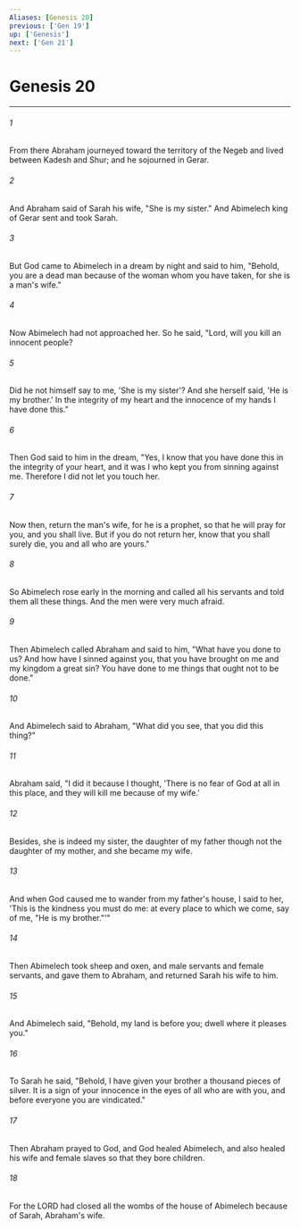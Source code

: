 ```yaml
---
Aliases: [Genesis 20]
previous: ['Gen 19']
up: ['Genesis']
next: ['Gen 21']
---
```

# Genesis 20

***

 

###### 1 
From there Abraham journeyed toward the territory of the Negeb and lived between Kadesh and Shur; and he sojourned in Gerar. 
 

###### 2 
And Abraham said of Sarah his wife, "She is my sister." And Abimelech king of Gerar sent and took Sarah. 
 

###### 3 
But God came to Abimelech in a dream by night and said to him, "Behold, you are a dead man because of the woman whom you have taken, for she is a man's wife." 
 

###### 4 
Now Abimelech had not approached her. So he said, "Lord, will you kill an innocent people? 
 

###### 5 
Did he not himself say to me, 'She is my sister'? And she herself said, 'He is my brother.' In the integrity of my heart and the innocence of my hands I have done this." 
 

###### 6 
Then God said to him in the dream, "Yes, I know that you have done this in the integrity of your heart, and it was I who kept you from sinning against me. Therefore I did not let you touch her. 
 

###### 7 
Now then, return the man's wife, for he is a prophet, so that he will pray for you, and you shall live. But if you do not return her, know that you shall surely die, you and all who are yours."
 
 

###### 8 
So Abimelech rose early in the morning and called all his servants and told them all these things. And the men were very much afraid. 
 

###### 9 
Then Abimelech called Abraham and said to him, "What have you done to us? And how have I sinned against you, that you have brought on me and my kingdom a great sin? You have done to me things that ought not to be done." 
 

###### 10 
And Abimelech said to Abraham, "What did you see, that you did this thing?" 
 

###### 11 
Abraham said, "I did it because I thought, 'There is no fear of God at all in this place, and they will kill me because of my wife.' 
 

###### 12 
Besides, she is indeed my sister, the daughter of my father though not the daughter of my mother, and she became my wife. 
 

###### 13 
And when God caused me to wander from my father's house, I said to her, 'This is the kindness you must do me: at every place to which we come, say of me, "He is my brother."'"
 
 

###### 14 
Then Abimelech took sheep and oxen, and male servants and female servants, and gave them to Abraham, and returned Sarah his wife to him. 
 

###### 15 
And Abimelech said, "Behold, my land is before you; dwell where it pleases you." 
 

###### 16 
To Sarah he said, "Behold, I have given your brother a thousand pieces of silver. It is a sign of your innocence in the eyes of all who are with you, and before everyone you are vindicated." 
 

###### 17 
Then Abraham prayed to God, and God healed Abimelech, and also healed his wife and female slaves so that they bore children. 
 

###### 18 
For the LORD had closed all the wombs of the house of Abimelech because of Sarah, Abraham's wife.
 
